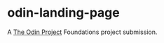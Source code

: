 # odin-landing-page
A [The Odin Project](https://theodinproject.com) Foundations project submission.
